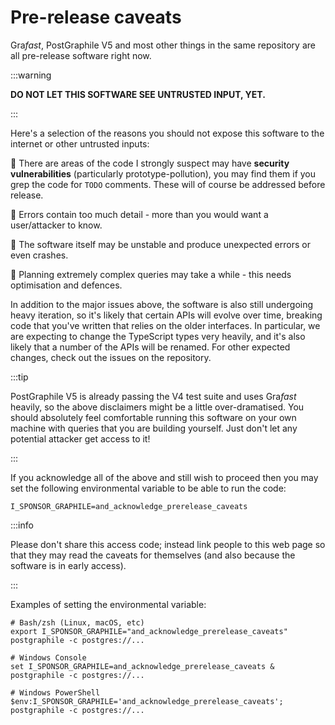 # Pre-release caveats

Gra*fast*, PostGraphile V5 and most other things in the same repository are all
pre-release software right now.

:::warning

**DO NOT LET THIS SOFTWARE SEE UNTRUSTED INPUT, YET.**

:::

Here's a selection of the reasons you should not expose this software to the
internet or other untrusted inputs:

🚨 There are areas of the code I strongly suspect may have **security
vulnerabilities** (particularly prototype-pollution), you may find them if you
grep the code for `TODO` comments. These will of course be addressed before
release.

🚨 Errors contain too much detail - more than you would want a user/attacker to
know.

🚨 The software itself may be unstable and produce unexpected errors or even
crashes.

🚨 Planning extremely complex queries may take a while - this needs
optimisation and defences.

In addition to the major issues above, the software is also still undergoing
heavy iteration, so it's likely that certain APIs will evolve over time,
breaking code that you've written that relies on the older interfaces. In
particular, we are expecting to change the TypeScript types very heavily, and
it's also likely that a number of the APIs will be renamed. For other expected
changes, check out the issues on the repository.

:::tip

PostGraphile V5 is already passing the V4 test suite and uses Gra*fast*
heavily, so the above disclaimers might be a little over-dramatised. You should
absolutely feel comfortable running this software on your own machine with
queries that you are building yourself. Just don't let any potential attacker
get access to it!

:::

If you acknowledge all of the above and still wish to proceed then you may set
the following environmental variable to be able to run the code:

```
I_SPONSOR_GRAPHILE=and_acknowledge_prerelease_caveats
```

:::info

Please don't share this access code; instead link people to this web page so
that they may read the caveats for themselves (and also because the software
is in early access).

:::

Examples of setting the environmental variable:

```
# Bash/zsh (Linux, macOS, etc)
export I_SPONSOR_GRAPHILE="and_acknowledge_prerelease_caveats"
postgraphile -c postgres://...

# Windows Console
set I_SPONSOR_GRAPHILE=and_acknowledge_prerelease_caveats & postgraphile -c postgres://...

# Windows PowerShell
$env:I_SPONSOR_GRAPHILE='and_acknowledge_prerelease_caveats'; postgraphile -c postgres://...
```
